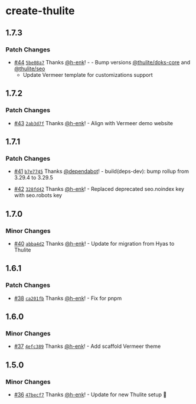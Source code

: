 # create-thulite

## 1.7.3

### Patch Changes

- [#44](https://github.com/thuliteio/create-thulite/pull/44) [`5be08a7`](https://github.com/thuliteio/create-thulite/commit/5be08a781f33cbaf488859eaec9c47aadf174cee) Thanks [@h-enk](https://github.com/h-enk)! - - Bump versions [@thulite/doks-core](https://www.npmjs.com/package/@thulite/doks-core) and [@thulite/seo](https://www.npmjs.com/package/@thulite/seo)
  - Update Vermeer template for customizations support

## 1.7.2

### Patch Changes

- [#43](https://github.com/thuliteio/create-thulite/pull/43) [`2ab3d7f`](https://github.com/thuliteio/create-thulite/commit/2ab3d7fedd20796b63c96f7c91860979cbc26974) Thanks [@h-enk](https://github.com/h-enk)! - Align with Vermeer demo website

## 1.7.1

### Patch Changes

- [#41](https://github.com/thuliteio/create-thulite/pull/41) [`b7e7745`](https://github.com/thuliteio/create-thulite/commit/b7e77452388edc083308bdc5d3d0116b7a250b4f) Thanks [@dependabot](https://github.com/apps/dependabot)! - build(deps-dev): bump rollup from 3.29.4 to 3.29.5

- [#42](https://github.com/thuliteio/create-thulite/pull/42) [`328fd42`](https://github.com/thuliteio/create-thulite/commit/328fd426629895dae016f623cf95362d35e4b94c) Thanks [@h-enk](https://github.com/h-enk)! - Replaced deprecated seo.noindex key with seo.robots key

## 1.7.0

### Minor Changes

- [#40](https://github.com/thuliteio/create-thulite/pull/40) [`abba4d2`](https://github.com/thuliteio/create-thulite/commit/abba4d2dab418a3cf9611815f187faec80a739ea) Thanks [@h-enk](https://github.com/h-enk)! - Update for migration from Hyas to Thulite

## 1.6.1

### Patch Changes

- [#38](https://github.com/gethyas/create-hyas/pull/38) [`ca201fb`](https://github.com/gethyas/create-hyas/commit/ca201fbcd506383a9b2b50ec3878892c4b8bd778) Thanks [@h-enk](https://github.com/h-enk)! - Fix for pnpm

## 1.6.0

### Minor Changes

- [#37](https://github.com/gethyas/create-hyas/pull/37) [`4efc389`](https://github.com/gethyas/create-hyas/commit/4efc389e4f40fa460cb72e8654fb958fb83f49ef) Thanks [@h-enk](https://github.com/h-enk)! - Add scaffold Vermeer theme

## 1.5.0

### Minor Changes

- [#36](https://github.com/gethyas/create-hyas/pull/36) [`47becf7`](https://github.com/gethyas/create-hyas/commit/47becf7b21e76ee5d18194272579eb3f65bccec6) Thanks [@h-enk](https://github.com/h-enk)! - Update for new Thulite setup 🚀
